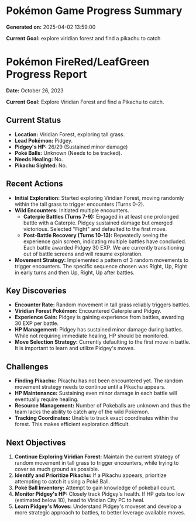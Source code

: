# Pokémon Game Progress Summary

**Generated on:** 2025-04-02 13:59:00

**Current Goal:** explore viridian forest and find a pikachu to catch

# Pokémon FireRed/LeafGreen Progress Report

**Date:** October 26, 2023

**Current Goal:** Explore Viridian Forest and find a Pikachu to catch.

## Current Status

*   **Location:** Viridian Forest, exploring tall grass.
*   **Lead Pokémon:** Pidgey.
*   **Pidgey's HP:** 26/29 (Sustained minor damage)
*   **Poké Balls:** Unknown (Needs to be tracked).
*   **Needs Healing:** No.
*   **Pikachu Sighted:** No.

## Recent Actions

*   **Initial Exploration:** Started exploring Viridian Forest, moving randomly within the tall grass to trigger encounters (Turns 0-2).
*   **Wild Encounters:** Initiated multiple encounters.
    *   **Caterpie Battles (Turns 7-9):** Engaged in at least one prolonged battle with a Caterpie. Pidgey sustained damage but emerged victorious. Selected "Fight" and defaulted to the first move.
    *   **Post-Battle Recovery (Turns 10-13):** Repeatedly seeing the experience gain screen, indicating multiple battles have concluded. Each battle awarded Pidgey 30 EXP. We are currently transitioning out of battle screens and will resume exploration.
*   **Movement Strategy:** Implemented a pattern of 3 random movements to trigger encounters. The specific sequence chosen was Right, Up, Right in early turns and then Up, Right, Up after battles.

## Key Discoveries

*   **Encounter Rate:** Random movement in tall grass reliably triggers battles.
*   **Viridian Forest Pokémon:** Encountered Caterpie and Pidgey.
*   **Experience Gain:** Pidgey is gaining experience from battles, awarding 30 EXP per battle.
*   **HP Management:** Pidgey has sustained minor damage during battles. While not requiring immediate healing, HP should be monitored.
*   **Move Selection Strategy:** Currently defaulting to the first move in battle. It is important to learn and utilize Pidgey's moves.

## Challenges

*   **Finding Pikachu:** Pikachu has not been encountered yet. The random movement strategy needs to continue until a Pikachu appears.
*   **HP Maintenance:** Sustaining even minor damage in each battle will eventually require healing.
*   **Resource Management:** Number of Pokeballs are unknown and thus the team lacks the ability to catch any of the wild Pokemon.
*   **Tracking Coordinates:** Unable to track exact coordinates within the forest. This makes efficient exploration difficult.

## Next Objectives

1.  **Continue Exploring Viridian Forest:** Maintain the current strategy of random movement in tall grass to trigger encounters, while trying to cover as much ground as possible.
2.  **Identify and Prioritize Pikachu:** If a Pikachu appears, prioritize attempting to catch it using a Poké Ball.
3.  **Poké Ball Inventory:** Attempt to gain knowledge of pokeball count.
4.  **Monitor Pidgey's HP:** Closely track Pidgey's health. If HP gets too low (estimated below 10), head to Viridian City PC to heal.
5.  **Learn Pidgey's Moves:** Understand Pidgey's moveset and develop a more strategic approach to battles, to better leverage available moves.
